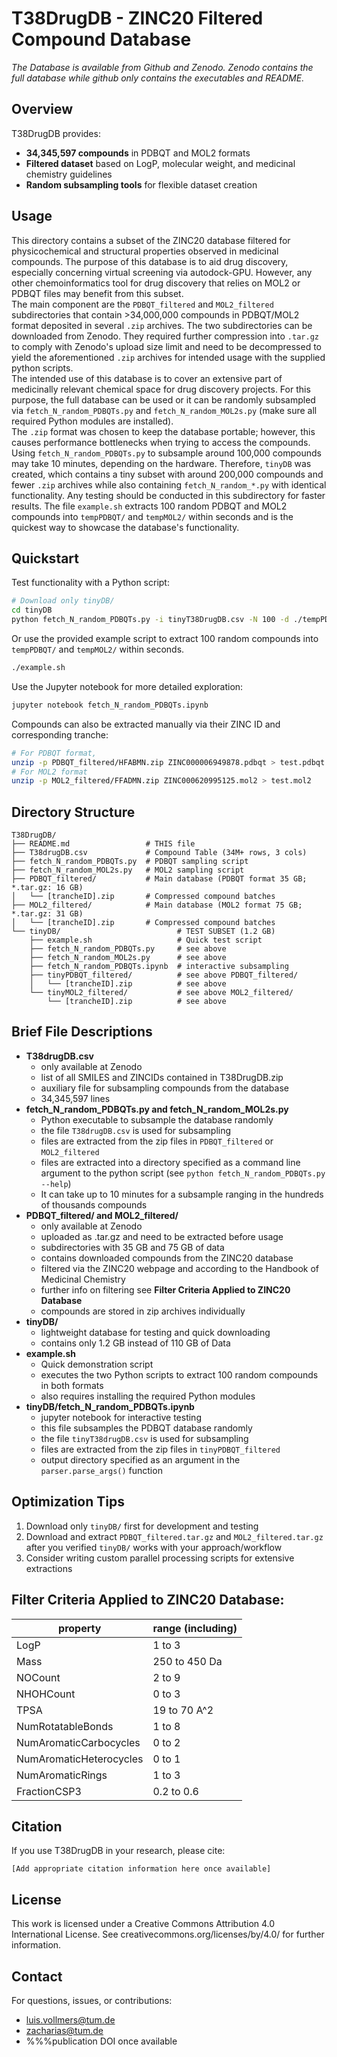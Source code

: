 # T38DrugDB - ZINC20 Filtered Compound Database

_The Database is available from Github and Zenodo. Zenodo contains the full database while github only contains the executables and README._

## Overview
T38DrugDB provides:
- **34,345,597 compounds** in PDBQT and MOL2 formats
- **Filtered dataset** based on LogP, molecular weight, and medicinal chemistry guidelines
- **Random subsampling tools** for flexible dataset creation

## Usage
This directory contains a subset of the ZINC20 database filtered for physicochemical and structural properties observed in medicinal compounds. The purpose of this database is to aid drug discovery, especially concerning virtual screening via autodock-GPU. However, any other chemoinformatics tool for drug discovery that relies on MOL2 or PDBQT files may benefit from this subset.\
The main component are the ```PDBQT_filtered``` and ```MOL2_filtered``` subdirectories that contain >34,000,000 compounds in PDBQT/MOL2 format deposited in several ```.zip``` archives. The two subdirectories can be downloaded from Zenodo. They required further compression into ```.tar.gz``` to comply with Zenodo's upload size limit and need to be decompressed to yield the aforementioned ```.zip``` archives for intended usage with the supplied python scripts.\
The intended use of this database is to cover an extensive part of medicinally relevant chemical space for drug discovery projects. For this purpose, the full database can be used or it can be randomly subsampled via ```fetch_N_random_PDBQTs.py``` and ```fetch_N_random_MOL2s.py``` (make sure all required Python modules are installed). \
The ```.zip``` format was chosen to keep the database portable; however, this causes performance bottlenecks when trying to access the compounds. Using ```fetch_N_random_PDBQTs.py``` to subsample around 100,000 compounds may take 10 minutes, depending on the hardware. Therefore, ```tinyDB``` was created, which contains a tiny subset with around 200,000 compounds and fewer ```.zip``` archives while also containing ```fetch_N_random_*.py``` with identical functionality. Any testing should be conducted in this subdirectory for faster results. The file ```example.sh``` extracts 100 random PDBQT and MOL2 compounds into ```tempPDBQT/``` and ```tempMOL2/``` within seconds and is the quickest way to showcase the database's functionality.

## Quickstart
Test functionality with a Python script:
```bash
# Download only tinyDB/
cd tinyDB
python fetch_N_random_PDBQTs.py -i tinyT38DrugDB.csv -N 100 -d ./tempPDBQT/
```
Or use the provided example script to extract 100 random compounds into `tempPDBQT/` and `tempMOL2/` within seconds.
```bash
./example.sh
```
Use the Jupyter notebook for more detailed exploration:
```bash
jupyter notebook fetch_N_random_PDBQTs.ipynb
```
Compounds can also be extracted manually via their ZINC ID and corresponding tranche:
```bash
# For PDBQT format,
unzip -p PDBQT_filtered/HFABMN.zip ZINC000006949878.pdbqt > test.pdbqt
# For MOL2 format 
unzip -p MOL2_filtered/FFADMN.zip ZINC000620995125.mol2 > test.mol2
```

## Directory Structure
```
T38DrugDB/
├── README.md                 # THIS file
├── T38drugDB.csv             # Compound Table (34M+ rows, 3 cols)
├── fetch_N_random_PDBQTs.py  # PDBQT sampling script
├── fetch_N_random_MOL2s.py   # MOL2 sampling script
├── PDBQT_filtered/           # Main database (PDBQT format 35 GB; *.tar.gz: 16 GB)
│   └── [trancheID].zip       # Compressed compound batches
├── MOL2_filtered/            # Main database (MOL2 format 75 GB; *.tar.gz: 31 GB)
│   └── [trancheID].zip       # Compressed compound batches
└── tinyDB/                          # TEST SUBSET (1.2 GB)
    ├── example.sh                   # Quick test script
    ├── fetch_N_random_PDBQTs.py     # see above
    ├── fetch_N_random_MOL2s.py      # see above
    ├── fetch_N_random_PDBQTs.ipynb  # interactive subsampling
    ├── tinyPDBQT_filtered/          # see above PDBQT_filtered/
    │   └── [trancheID].zip          # see above
    └── tinyMOL2_filtered/           # see above MOL2_filtered/
        └── [trancheID].zip          # see above
```

## Brief File Descriptions
* **T38drugDB.csv**
  - only available at Zenodo
  - list of all SMILES and ZINCIDs contained in T38DrugDB.zip 
  - auxiliary file for subsampling compounds from the database
  - 34,345,597 lines
* **fetch_N_random_PDBQTs.py and fetch_N_random_MOL2s.py**
  - Python executable to subsample the database randomly
  - the file ```T38drugDB.csv``` is used for subsampling
  - files are extracted from the zip files in ```PDBQT_filtered``` or ```MOL2_filtered```
  - files are extracted into a directory specified as a command line argument to the python script (see ```python fetch_N_random_PDBQTs.py --help```)
  - It can take up to 10 minutes for a subsample ranging in the hundreds of thousands compounds
* **PDBQT_filtered/ and MOL2_filtered/**
  - only available at Zenodo
  - uploaded as .tar.gz and need to be extracted before usage
  - subdirectories with 35 GB and 75 GB of data
  - contains downloaded compounds from the ZINC20 database 
  - filtered via the ZINC20 webpage and according to the Handbook of Medicinal Chemistry
  - further info on filtering see **Filter Criteria Applied to ZINC20 Database**
  - compounds are stored in zip archives individually
* **tinyDB/**
  - lightweight database for testing and quick downloading
  - contains only 1.2 GB instead of 110 GB of Data
* **example.sh**
  - Quick demonstration script
  - executes the two Python scripts to extract 100 random compounds in both formats
  - also requires installing the required Python modules
* **tinyDB/fetch_N_random_PDBQTs.ipynb**
  - jupyter notebook for interactive testing
  - this file subsamples the PDBQT database randomly
  - the file ```tinyT38drugDB.csv``` is used for subsampling
  - files are extracted from the zip files in ```tinyPDBQT_filtered```
  - output directory specified as an argument in the ```parser.parse_args()``` function

## Optimization Tips
1. Download only ```tinyDB/``` first for development and testing
2. Download and extract ```PDBQT_filtered.tar.gz``` and ```MOL2_filtered.tar.gz``` after you verified ```tinyDB/``` works with your approach/workflow
3. Consider writing custom parallel processing scripts for extensive extractions

## Filter Criteria Applied to ZINC20 Database:
| property                | range (including) |
|-------------------------|-------------------|
| LogP                    | 1 to 3            |
| Mass                    | 250 to 450 Da     |
| NOCount                 | 2 to 9            |
| NHOHCount               | 0 to 3            |
| TPSA                    | 19 to 70 A^2      |
| NumRotatableBonds       | 1 to 8            |
| NumAromaticCarbocycles  | 0 to 2            |
| NumAromaticHeterocycles | 0 to 1            |
| NumAromaticRings        | 1 to 3            |
| FractionCSP3            | 0.2 to 0.6        |

## Citation
If you use T38DrugDB in your research, please cite:
```
[Add appropriate citation information here once available]
```

## License
This work is licensed under a Creative Commons Attribution 4.0 International License. See creativecommons.org/licenses/by/4.0/ for further information.

## Contact
For questions, issues, or contributions:
- luis.vollmers@tum.de
- zacharias@tum.de
- %%%publication DOI once available
